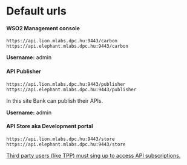 # Default urls

#### WSO2 Management console

```http
https://api.lion.mlabs.dpc.hu:9443/carbon
https://api.elephant.mlabs.dpc.hu:9443/carbon
```

**Username:** admin

#### API Publisher

```http
https://api.lion.mlabs.dpc.hu:9443/publisher
https://api.elephant.mlabs.dpc.hu:9443/publisher
```

In this site Bank can publish their APIs.

**Username:** admin

#### API Store aka Development portal

```http
https://api.lion.mlabs.dpc.hu:9443/store
https://api.elephant.mlabs.dpc.hu:9443/store
```

[Third party users \(like TPP\) must sing up to access API subscriptions.](../signup-and-subscribe-apis-as-tpp-fpp.md)

